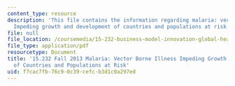 ```yaml
---
content_type: resource
description: 'This file contains the information regarding malaria: vector borne illness
  Impeding growth and development of countries and populations at risk'
file: null
file_location: /coursemedia/15-232-business-model-innovation-global-health-in-frontier-markets-fall-2013/f7cac7fb76c90c39cefcb3d1c0a297ed_MIT15_232F13_a1_malaria_9.pdf
file_type: application/pdf
resourcetype: Document
title: '15.232 Fall 2013 Malaria: Vector Borne Illness Impeding Growth and Development
  of Countries and Populations at Risk'
uid: f7cac7fb-76c9-0c39-cefc-b3d1c0a297ed
---
```

